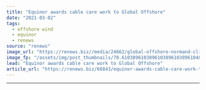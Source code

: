 ```yaml
---
title: "Equinor awards cable care work to Global Offshore"
date: "2021-03-02"
tags: 
  - offshore wind
  - equinor
  - renews
source: "renews"
image_url: "https://renews.biz//media/24662/global-offshore-normand-clipper-in-blyth.jpg?mode=crop&width=770&heightratio=0.6103896103896103896103896104&slimmage=true"
image_fp: "/assets/img/post_thumbnails/70.6103896103896103896103896104&slimmage=true"
lead: "Equinor awards cable care work to Global Offshore"
article_url: "https://renews.biz/66843/equinor-awards-cable-care-work-to-global-offshore/"
---
```


---
